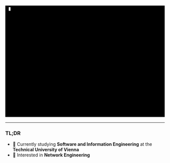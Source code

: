 <p align="center">
  <img src="https://github.com/a-nick-fischer/a-nick-fischer/raw/main/wallpaper.gif" title="Banner" alt="A Banner, see TL;DR">
</p>

---
### TL;DR
- 📘 Currently studying **Software and Information Engineering** at the **Technical University of Vienna**
- 📗 Interested in **Network Engineering**
